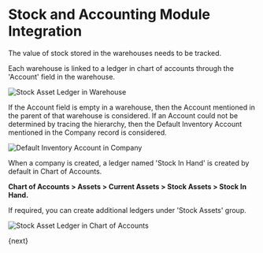 <!-- add-breadcrumbs -->
# Stock and Accounting Module Integration

The value of stock stored in the warehouses needs to be tracked.

Each warehouse is linked to a ledger in chart of accounts through the 'Account' field in the warehouse.

![Stock Asset Ledger in Warehouse](/docs/v13/assets/img/articles/stock-asset-ledger-in-warehouse.png)

If the Account field is empty in a warehouse, then the Account mentioned in the parent of that warehouse is considered. If an Account could not be determined by tracing the hierarchy, then the Default Inventory Account mentioned in the Company record is considered.

![Default Inventory Account in Company](/docs/v13/assets/img/articles/default-inventory-account-in-company.png)

When a company is created, a ledger named 'Stock In Hand' is created by default in Chart of Accounts.

**Chart of Accounts > Assets > Current Assets > Stock Assets > Stock In Hand.**

If required, you can create additional ledgers under 'Stock Assets' group.

![Stock Asset Ledger in Chart of Accounts](/docs/v13/assets/img/articles/stock-asset-ledger-in-coa.png)

{next}

